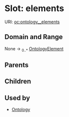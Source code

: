 
# Slot: elements




URI: [oc:ontology__elements](http://w3id.org/ontogpt/ontology-class-templateontology__elements)


## Domain and Range

None &#8594;  <sub>0..\*</sub> [OntologyElement](OntologyElement.md)

## Parents


## Children


## Used by

 * [Ontology](Ontology.md)
